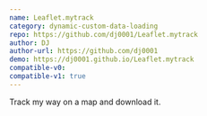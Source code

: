 ```yaml
---
name: Leaflet.mytrack
category: dynamic-custom-data-loading
repo: https://github.com/dj0001/Leaflet.mytrack
author: DJ
author-url: https://github.com/dj0001
demo: https://dj0001.github.io/Leaflet.mytrack
compatible-v0:
compatible-v1: true
---
```


Track my way on a map and download it.

